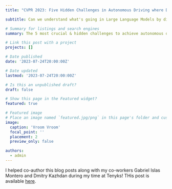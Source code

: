 ```yaml
---
title: "CVPR 2023: Five Hidden Challenges in Autonomous Driving where Data is Key"

subtitle: Can we understand what's going in Large Language Models by dissecting small ones?

# Summary for listings and search engines
summary: The 5 most crucial & hidden challenges to achieve autonomous driving

# Link this post with a project
projects: []

# Date published
date: '2023-07-24T20:00:00Z'

# Date updated
lastmod: '2023-07-24T20:00:00Z'

# Is this an unpublished draft?
draft: false

# Show this page in the Featured widget?
featured: true

# Featured image
# Place an image named `featured.jpg/png` in this page's folder and customize its options here.
image:
  caption: 'Vroom Vroom'
  focal_point: ''
  placement: 2
  preview_only: false

authors:
  - admin
---
```


I helped co-author this blog posts along with my co-workers Gabriel Islas Montero and Dmitry Kazhdan during my time at Tenyks! THis post is available [here](https://medium.com/@tenyks_blogger/cvpr-2023-five-hidden-challenges-in-autonomous-driving-where-data-is-key-8666fff09ed7).